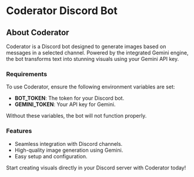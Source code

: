 # Coderator Discord Bot

## About Coderator

Coderator is a Discord bot designed to generate images based on messages in a selected channel. Powered by the integrated Gemini engine, the bot transforms text into stunning visuals using your Gemini API key.

### Requirements

To use Coderator, ensure the following environment variables are set:
- **BOT_TOKEN**: The token for your Discord bot.
- **GEMINI_TOKEN**: Your API key for Gemini.

Without these variables, the bot will not function properly.

### Features

- Seamless integration with Discord channels.
- High-quality image generation using Gemini.
- Easy setup and configuration.

Start creating visuals directly in your Discord server with Coderator today!